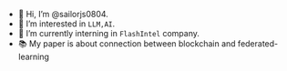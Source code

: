 - 👋 Hi, I’m @sailorjs0804.
- 👀 I’m interested in `LLM,AI`.
- 🌱 I’m currently interning in `FlashIntel` company.
- 📚 My paper is about connection between blockchain and federated-learning

<!---
sailorjs0804/sailorjs0804 is a ✨ special ✨ repository because its `README.md` (this file) appears on your GitHub profile.
You can click the Preview link to take a look at your changes.
--->
